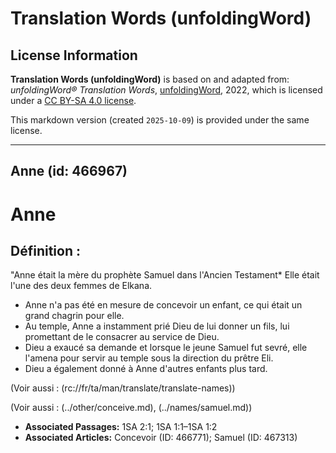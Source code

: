 # Translation Words (unfoldingWord)

## License Information

**Translation Words (unfoldingWord)** is based on and adapted from: _unfoldingWord® Translation Words_, [unfoldingWord](https://unfoldingword.org/utw), 2022, which is licensed under a [CC BY-SA 4.0 license](https://creativecommons.org/licenses/by-sa/4.0/legalcode.en).

This markdown version (created `2025-10-09`) is provided under the same license.



--------------------------------

## Anne (id: 466967)

Anne
====

Définition :
------------

"Anne était la mère du prophète Samuel dans l'Ancien Testament\* Elle était l'une des deux femmes de Elkana.

* Anne n'a pas été en mesure de concevoir un enfant, ce qui était un grand chagrin pour elle.
* Au temple, Anne a instamment prié Dieu de lui donner un fils, lui promettant de le consacrer au service de Dieu.
* Dieu a exaucé sa demande et lorsque le jeune Samuel fut sevré, elle l'amena pour servir au temple sous la direction du prêtre Eli.
* Dieu a également donné à Anne d'autres enfants plus tard.

(Voir aussi : (rc://fr/ta/man/translate/translate\-names))

(Voir aussi : (../other/conceive.md), (../names/samuel.md))

* **Associated Passages:** 1SA 2:1; 1SA 1:1–1SA 1:2
* **Associated Articles:** Concevoir  (ID: 466771); Samuel (ID: 467313)

